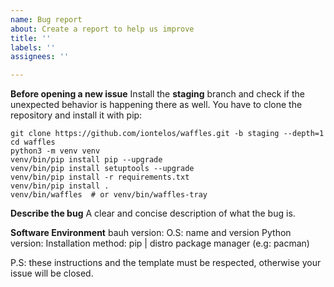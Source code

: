 ```yaml
---
name: Bug report
about: Create a report to help us improve
title: ''
labels: ''
assignees: ''

---
```

**Before opening a new issue**
Install the **staging** branch and check if the unexpected behavior is happening there as well.
You have to clone the repository and install it with pip:
```
git clone https://github.com/iontelos/waffles.git -b staging --depth=1
cd waffles
python3 -m venv venv
venv/bin/pip install pip --upgrade
venv/bin/pip install setuptools --upgrade
venv/bin/pip install -r requirements.txt
venv/bin/pip install .
venv/bin/waffles  # or venv/bin/waffles-tray
```
 
**Describe the bug**
A clear and concise description of what the bug is.

**Software Environment**
bauh version: 
O.S: name and version 
Python version:
Installation method: pip | distro package manager (e.g: pacman)


P.S: these instructions and the template must be respected, otherwise your issue will be closed.
